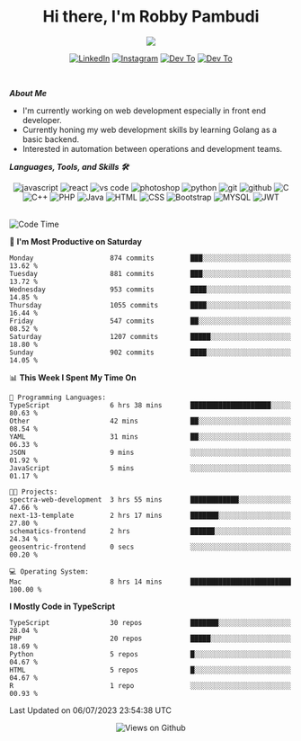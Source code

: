 <div align="center">
   <h1>Hi there, I'm Robby Pambudi </h1>

<img src="https://pronoun.cyou/x/y?subject=He&object=Him&height=20"> 
</div>

<p align='center'>
   <a href="https://www.linkedin.com/in/robbypambudi" target="_blank"><img src="https://img.shields.io/badge/LinkedIn-0077B5?style=for-the-badge&logo=linkedin&logoColor=white" alt="LinkedIn"></a>
   <a href="https://www.instagram.com/robbypambudi" target="_blank"><img src="https://img.shields.io/badge/Instagram-E4405F?style=for-the-badge&logo=instagram&logoColor=white" alt="Instagram"></a>
   <a href="https://dev.to/robbypambudi" target="_blank"><img src="https://img.shields.io/badge/dev.to-0A0A0A?style=for-the-badge&logo=dev.to&logoColor=white" alt="Dev To"></a>
   <a href="https://www.facebook.com/robbyulungpambudi" target="_blank"><img src="https://img.shields.io/badge/Facebook-1877F2?style=for-the-badge&logo=facebook&logoColor=white" alt="Dev To"></a>

</p> <p>
<br>
   
***About Me***
   
- I'm currently working on web development especially in front end developer.
- Currently honing my web development skills by learning Golang as a basic backend.
- Interested in automation between operations and development teams.
 
   
***Languages, Tools, and Skills 🛠***

   <div align="center">
   <img src="https://img.shields.io/badge/JavaScript-F7DF1E?style=for-the-badge&logo=javascript&logoColor=black" alt="javascript" />
      <img src="https://img.shields.io/badge/React-61DAFB?style=for-the-badge&logo=react&logoColor=black" alt="react" />
      <img src="https://img.shields.io/badge/vs%20code-007ACC?style=for-the-badge&logo=visual%20studio%20code&logoColor=white" alt="vs code" />
      <img src="https://img.shields.io/badge/adobe%20photoshop-31A8FF?style=for-the-badge&logo=adobe%20photoshop&logoColor=white" alt="photoshop" />
      <img src="https://img.shields.io/badge/python-3776AB?style=for-the-badge&logo=python&logoColor=white" alt="python" />
      <img src="https://img.shields.io/badge/Git-F05032?style=for-the-badge&logo=git&logoColor=white" alt="git" />
      <img src="https://img.shields.io/badge/GitHub-100000?style=for-the-badge&logo=github&logoColor=white" alt="github" />
      <img src="https://img.shields.io/badge/c-%2300599C.svg?style=for-the-badge&logo=c&logoColor=white" alt="C" />
      <img src="https://img.shields.io/badge/c++-%2300599C.svg?style=for-the-badge&logo=c%2B%2B&logoColor=white" alt="C++" />   
      <img src="https://img.shields.io/badge/PHP-777BB4?style=for-the-badge&logo=php&logoColor=white" alt="PHP" />
      <img src="https://img.shields.io/badge/Java-ED8B00?style=for-the-badge&logo=java&logoColor=white" alt="Java"/>
      <img src="https://img.shields.io/badge/HTML5-E34F26?style=for-the-badge&logo=html5&logoColor=white" alt="HTML" />
      <img src="https://img.shields.io/badge/CSS-239120?&style=for-the-badge&logo=css3&logoColor=white" alt ="CSS" />
      <img src="https://img.shields.io/badge/Bootstrap-563D7C?style=for-the-badge&logo=bootstrap&logoColor=white" alt="Bootstrap" />
      <img src="https://img.shields.io/badge/MySQL-00000F?style=for-the-badge&logo=mysql&logoColor=white" alt="MYSQL" />
      <img src="https://img.shields.io/badge/json%20web%20tokens-323330?style=for-the-badge&logo=json-web-tokens&logoColor=pink" alt="JWT" />
      
   </div><br>
   
<!--START_SECTION:waka-->
![Code Time](http://img.shields.io/badge/Code%20Time-851%20hrs%206%20mins-blue)

📅 **I'm Most Productive on Saturday** 

```text
Monday                   874 commits         ███░░░░░░░░░░░░░░░░░░░░░░   13.62 % 
Tuesday                  881 commits         ███░░░░░░░░░░░░░░░░░░░░░░   13.72 % 
Wednesday                953 commits         ████░░░░░░░░░░░░░░░░░░░░░   14.85 % 
Thursday                 1055 commits        ████░░░░░░░░░░░░░░░░░░░░░   16.44 % 
Friday                   547 commits         ██░░░░░░░░░░░░░░░░░░░░░░░   08.52 % 
Saturday                 1207 commits        █████░░░░░░░░░░░░░░░░░░░░   18.80 % 
Sunday                   902 commits         ████░░░░░░░░░░░░░░░░░░░░░   14.05 % 
```


📊 **This Week I Spent My Time On** 

```text
💬 Programming Languages: 
TypeScript               6 hrs 38 mins       ████████████████████░░░░░   80.63 % 
Other                    42 mins             ██░░░░░░░░░░░░░░░░░░░░░░░   08.54 % 
YAML                     31 mins             ██░░░░░░░░░░░░░░░░░░░░░░░   06.33 % 
JSON                     9 mins              ░░░░░░░░░░░░░░░░░░░░░░░░░   01.92 % 
JavaScript               5 mins              ░░░░░░░░░░░░░░░░░░░░░░░░░   01.17 % 

🐱‍💻 Projects: 
spectra-web-development  3 hrs 55 mins       ████████████░░░░░░░░░░░░░   47.66 % 
next-13-template         2 hrs 17 mins       ███████░░░░░░░░░░░░░░░░░░   27.80 % 
schematics-frontend      2 hrs               ██████░░░░░░░░░░░░░░░░░░░   24.34 % 
geosentric-frontend      0 secs              ░░░░░░░░░░░░░░░░░░░░░░░░░   00.20 % 

💻 Operating System: 
Mac                      8 hrs 14 mins       █████████████████████████   100.00 % 
```

**I Mostly Code in TypeScript** 

```text
TypeScript               30 repos            ███████░░░░░░░░░░░░░░░░░░   28.04 % 
PHP                      20 repos            █████░░░░░░░░░░░░░░░░░░░░   18.69 % 
Python                   5 repos             █░░░░░░░░░░░░░░░░░░░░░░░░   04.67 % 
HTML                     5 repos             █░░░░░░░░░░░░░░░░░░░░░░░░   04.67 % 
R                        1 repo              ░░░░░░░░░░░░░░░░░░░░░░░░░   00.93 % 
```




 Last Updated on 06/07/2023 23:54:38 UTC
<!--END_SECTION:waka-->

<div align="center">
<img src="https://komarev.com/ghpvc/?username=robbypambudi&color=green" alt="Views on Github" />
</div>

